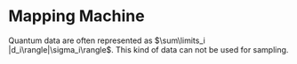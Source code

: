 # Mapping Machine
Quantum data are often represented as $\sum\limits_i |d_i\rangle|\sigma_i\rangle$.
This kind of data can not be used for sampling.
